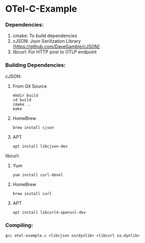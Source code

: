 # OTel-C-Example

### Dependencies:
  1. cmake: To build dependencies
  2. cJSON: Json Serilization Library [https://github.com/DaveGamble/cJSON]
  3. libcurl: For HTTP post to OTLP endpoint
  
### Building Dependencies:
cJSON:
  1. From Git Source
  
      ```
      mkdir build
      cd build
      cmake ..
      make
      ```
  2. HomeBrew
  
      ```
      brew install cjson
      ```
  3. APT
  
      ```
      apt install libcjson-dev
      ```
libcurl:
  1. Yum
    
      ```
      yum install curl-devel
      ```
    
  2. HomeBrew
    
      ```
      brew install curl
      ```
    
  3. APT
    
      ```
      apt install libcurl4-openssl-dev
      ```
      
### Compiling:
 
  ```
  gcc otel-example.c <libcjson so/dynlib> <libcurl so.dynlib>
  ```
